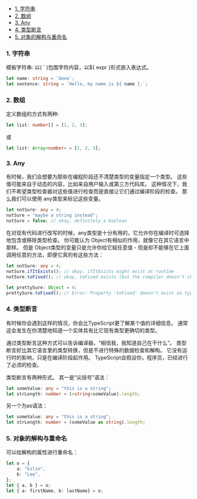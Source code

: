
<!-- @import "[TOC]" {cmd="toc" depthFrom=1 depthTo=6 orderedList=false} -->

<!-- code_chunk_output -->

* [1. 字符串](#1-字符串)
* [2. 数组](#2-数组)
* [3. Any](#3-any)
* [4. 类型断言](#4-类型断言)
* [5. 对象的解构与重命名](#5-对象的解构与重命名)

<!-- /code_chunk_output -->

### 1. 字符串
模板字符串: 以( ` )包围字符内容，以${ expr }形式嵌入表达式。
```typescript
let name: string = `Gene`;
let sentence: string = `Hello, my name is ${ name }.`;
```
### 2. 数组
定义数组的方式有两种:
```typescript
let list: number[] = [1, 2, 3];
```
或
```typescript
let list: Array<number> = [1, 2, 3];
```
### 3. Any
有时候，我们会想要为那些在编程阶段还不清楚类型的变量指定一个类型。 这些值可能来自于动态的内容，比如来自用户输入或第三方代码库。 这种情况下，我们不希望类型检查器对这些值进行检查而是直接让它们通过编译阶段的检查。 那么我们可以使用 any类型来标记这些变量。
```typescript
let notSure: any = 4;
notSure = "maybe a string instead";
notSure = false; // okay, definitely a boolean
```
在对现有代码进行改写的时候，any类型是十分有用的，它允许你在编译时可选择地包含或移除类型检查。 你可能认为 Object有相似的作用，就像它在其它语言中那样。 但是 Object类型的变量只是允许你给它赋任意值 - 但是却不能够在它上面调用任意的方法，即便它真的有这些方法：
```typescript
let notSure: any = 4;
notSure.ifItExists(); // okay, ifItExists might exist at runtime
notSure.toFixed(); // okay, toFixed exists (but the compiler doesn't check)

let prettySure: Object = 4;
prettySure.toFixed(); // Error: Property 'toFixed' doesn't exist on type 'Object'.
```
### 4. 类型断言
有时候你会遇到这样的情况，你会比TypeScript更了解某个值的详细信息。 通常这会发生在你清楚地知道一个实体具有比它现有类型更确切的类型。

通过类型断言这种方式可以告诉编译器，“相信我，我知道自己在干什么”。 类型断言好比其它语言里的类型转换，但是不进行特殊的数据检查和解构。 它没有运行时的影响，只是在编译阶段起作用。 TypeScript会假设你，程序员，已经进行了必须的检查。

类型断言有两种形式。 其一是“尖括号”语法：
```typescript
let someValue: any = "this is a string";
let strLength: number = (<string>someValue).length;
```
另一个为as语法：
```typescript
let someValue: any = "this is a string";
let strLength: number = (someValue as string).length;
```
### 5. 对象的解构与重命名
可以给解构的属性进行重命名：
```typescript
let o = {
	a: "kilin",
	b: "Lee",
};
let { a, b } = o;
let { a: firstName, b: lastName} = o;
```